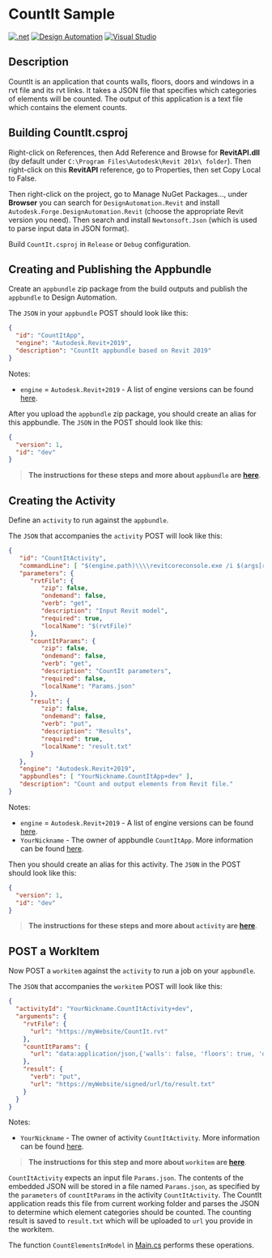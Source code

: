 # CountIt Sample

[![.net](https://img.shields.io/badge/.net-4.7-green.svg)](http://www.microsoft.com/en-us/download/details.aspx?id=30653)
[![Design Automation](https://img.shields.io/badge/Design%20Automation-v3-green.svg)](http://developer.autodesk.com/)
[![Visual Studio](https://img.shields.io/badge/Visual%20Studio-2017-green.svg)](https://www.visualstudio.com/)

## Description

CountIt is an application that counts walls, floors, doors and windows in a rvt file and its rvt links. It takes a JSON file that specifies which categories of elements will be counted. The output of this application is a text file which contains the element counts.

## Building CountIt.csproj

Right-click on References, then Add Reference and Browse for **RevitAPI.dll** (by default under `C:\Program Files\Autodesk\Revit 201x\ folder`). Then right-click on this **RevitAPI** reference, go to Properties, then set Copy Local to False.

Then right-click on the project, go to Manage NuGet Packages..., under **Browser** you can search for `DesignAutomation.Revit` and install `Autodesk.Forge.DesignAutomation.Revit` (choose the appropriate Revit version you need). Then search and install `Newtonsoft.Json` (which is used to parse input data in JSON format).

Build `CountIt.csproj` in `Release` or `Debug` configuration.

## Creating and Publishing the Appbundle

Create an `appbundle` zip package from the build outputs and publish the `appbundle` to Design Automation.  

The `JSON` in your `appbundle` POST should look like this:
```json
{
  "id": "CountItApp",
  "engine": "Autodesk.Revit+2019",
  "description": "CountIt appbundle based on Revit 2019"
}
```
Notes:
* `engine` = `Autodesk.Revit+2019` - A list of engine versions can be found [here](https://forge.autodesk.com/en/docs/design-automation/v3/reference/http/engines-GET/).

After you upload the `appbundle` zip package, you should create an alias for this appbundle. The `JSON` in the POST should look like this:
```json
{
  "version": 1,
  "id": "dev"
}
```

> **The instructions for these steps and more about `appbundle` are [here](https://forge.autodesk.com/en/docs/design-automation/v3/tutorials/revit/step4-publish-appbundle/)**.


## Creating the Activity

Define an `activity` to run against the `appbundle`.  

The `JSON` that accompanies the `activity` POST will look like this:

```json
{
   "id": "CountItActivity",
   "commandLine": [ "$(engine.path)\\\\revitcoreconsole.exe /i $(args[rvtFile].path) /al $(appbundles[CountItApp].path)" ],
   "parameters": {
      "rvtFile": {
         "zip": false,
         "ondemand": false,
         "verb": "get",
         "description": "Input Revit model",
         "required": true,
         "localName": "$(rvtFile)"
      },
      "countItParams": {
         "zip": false,
         "ondemand": false,
         "verb": "get",
         "description": "CountIt parameters",
         "required": false,
         "localName": "Params.json"
      },
      "result": {
         "zip": false,
         "ondemand": false,
         "verb": "put",
         "description": "Results",
         "required": true,
         "localName": "result.txt"
      }
   },
   "engine": "Autodesk.Revit+2019",
   "appbundles": [ "YourNickname.CountItApp+dev" ],
   "description": "Count and output elements from Revit file."
}
```
Notes:
* `engine` = `Autodesk.Revit+2019` - A list of engine versions can be found [here](https://forge.autodesk.com/en/docs/design-automation/v3/reference/http/engines-GET/).
* `YourNickname` - The owner of appbundle `CountItApp`. More information can be found [here](https://forge.autodesk.com/en/docs/design-automation/v3/tutorials/revit/step3-create-nickname/).

Then you should create an alias for this activity. The `JSON` in the POST should look like this:
```json
{
  "version": 1,
  "id": "dev"
}
```

> **The instructions for these steps and more about `activity` are [here](https://forge.autodesk.com/en/docs/design-automation/v3/tutorials/revit/step5-publish-activity/)**.

## POST a WorkItem

Now POST a `workitem` against the `activity` to run a job on your `appbundle`.

The `JSON` that accompanies the `workitem` POST will look like this:

```json
{
  "activityId": "YourNickname.CountItActivity+dev",
  "arguments": {
    "rvtFile": {
      "url": "https://myWebsite/CountIt.rvt"
    },
    "countItParams": {
      "url": "data:application/json,{'walls': false, 'floors': true, 'doors': true, 'windows': true}"
    },
    "result": {
      "verb": "put",
      "url": "https://myWebsite/signed/url/to/result.txt"
    }
  }
}
```
Notes:
* `YourNickname` - The owner of activity `CountItActivity`. More information can be found [here](https://forge.autodesk.com/en/docs/design-automation/v3/tutorials/revit/step3-create-nickname/).

> **The instructions for this step and more about `workitem` are [here](https://forge.autodesk.com/en/docs/design-automation/v3/tutorials/revit/step6-post-workitem/)**.

`CountItActivity` expects an input file `Params.json`. The contents of the embedded JSON will be stored in a file named `Params.json`, as specified by the `parameters` of `countItParams` in the activity `CountItActivity`. The CountIt application reads this file from current working folder and parses the JSON to determine which element categories should be counted. The counting result is saved to `result.txt` which will be uploaded to `url` you provide in the workitem.

The function `CountElementsInModel` in [Main.cs](CountItApp/Main.cs) performs these operations.
